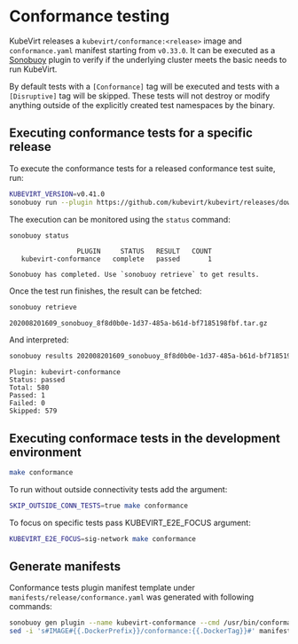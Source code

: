 # Conformance testing

KubeVirt releases a `kubevirt/conformance:<release>` image and
`conformance.yaml` manifest starting from `v0.33.0`. It can be executed as a
[Sonobuoy](https://sonobuoy.io/) plugin to verify if the underlying cluster
meets the basic needs to run KubeVirt.

By default tests with a `[Conformance]` tag will be executed and tests with a
`[Disruptive]` tag will be skipped. These tests will not destroy or modify
anything outside of the explicitly created test namespaces by the binary.

## Executing conformance tests for a specific release

To execute the conformance tests for a released conformance test suite, run:

```bash
KUBEVIRT_VERSION=v0.41.0
sonobuoy run --plugin https://github.com/kubevirt/kubevirt/releases/download/${KUBEVIRT_VERSION}/conformance.yaml
```

The execution can be monitored using the `status` command:

```bash
sonobuoy status
```

```
                 PLUGIN     STATUS   RESULT   COUNT
   kubevirt-conformance   complete   passed       1

Sonobuoy has completed. Use `sonobuoy retrieve` to get results.
```

Once the test run finishes, the result can be fetched:

```bash
sonobuoy retrieve
```

```
202008201609_sonobuoy_8f8d0b0e-1d37-485a-b61d-bf7185198fbf.tar.gz
```

And interpreted:

```bash
sonobuoy results 202008201609_sonobuoy_8f8d0b0e-1d37-485a-b61d-bf7185198fbf.tar.gz
```

```
Plugin: kubevirt-conformance
Status: passed
Total: 580
Passed: 1
Failed: 0
Skipped: 579
```

## Executing conformace tests in the development environment

```bash
make conformance
```

To run without outside connectivity tests add the argument:

```bash
SKIP_OUTSIDE_CONN_TESTS=true make conformance
```

To focus on specific tests pass KUBEVIRT_E2E_FOCUS argument:

```bash
KUBEVIRT_E2E_FOCUS=sig-network make conformance
```

## Generate manifests

Conformance tests plugin manifest template under
`manifests/release/conformance.yaml` was generated with following commands:

```bash
sonobuoy gen plugin --name kubevirt-conformance --cmd /usr/bin/conformance --image IMAGE -f junit > manifests/release/conformance.yaml.in
sed -i 's#IMAGE#{{.DockerPrefix}}/conformance:{{.DockerTag}}#' manifests/release/conformance.yaml.in
```
